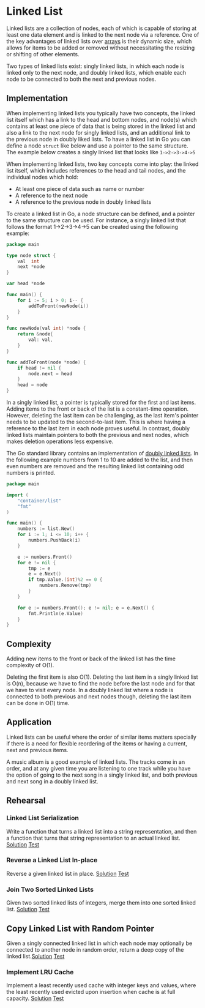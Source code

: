 # Linked List

Linked lists are a collection of nodes, each of which is capable of storing at least one data element and is linked to the next node via a reference. One of the key advantages of linked lists over [arrays](../array) is their dynamic size, which allows for items to be added or removed without necessitating the resizing or shifting of other elements.

Two types of linked lists exist: singly linked lists, in which each node is linked only to the next node, and doubly linked lists, which enable each node to be connected to both the next and previous nodes.

## Implementation

When implementing linked lists you typically have two concepts, the linked list itself which has a link to the head and bottom nodes, and node(s) which contains at least one piece of data that is being stored in the linked list and also a link to the next node for singly linked lists, and an additional link to the previous node in doubly liked lists. To have a linked list in Go you can define a node `struct` like below and use a pointer to the same structure. The example below creates a singly linked list that looks like `1->2->3->4->5`

When implementing linked lists, two key concepts come into play: the linked list itself, which includes references to the head and tail nodes, and the individual nodes which hold:

* At least one piece of data such as name or number
* A reference to the next node
* A reference to the previous node in doubly linked lists

To create a linked list in Go, a node structure can be defined, and a pointer to the same structure can be used. For instance, a singly linked list that follows the format 1->2->3->4->5 can be created using the following example:

```Go
package main

type node struct {
	val  int
	next *node
}

var head *node

func main() {
	for i := 5; i > 0; i-- {
		addToFront(newNode(i))
	}
}

func newNode(val int) *node {
	return &node{
		val: val,
	}
}

func addToFront(node *node) {
	if head != nil {
		node.next = head
	}
	head = node
}
```

In a singly linked list, a pointer is typically stored for the first and last items. Adding items to the front or back of the list is a constant-time operation. However, deleting the last item can be challenging, as the last item's pointer needs to be updated to the second-to-last item. This is where having a reference to the last item in each node proves useful. In contrast, doubly linked lists maintain pointers to both the previous and next nodes, which makes deletion operations less expensive.

The Go standard library contains an implementation of [doubly linked lists](https://golang.org/pkg/container/list/). In the following example numbers from 1 to 10 are added to the list, and then even numbers are removed and the resulting linked list containing odd numbers is printed.

```Go
package main

import (
	"container/list"
	"fmt"
)

func main() {
	numbers := list.New()
	for i := 1; i <= 10; i++ {
		numbers.PushBack(i)
	}

	e := numbers.Front()
	for e != nil {
		tmp := e
		e = e.Next()
		if tmp.Value.(int)%2 == 0 {
			numbers.Remove(tmp)
		}
	}

	for e := numbers.Front(); e != nil; e = e.Next() {
		fmt.Println(e.Value)
	}
}
```

## Complexity

Adding new items to the front or back of the linked list has the time complexity of O(1).

Deleting the first item is also O(1). Deleting the last item in a singly linked list is O(n), because we have to find the node before the last node and for that we have to visit every node. In a doubly linked list where a node is connected to both previous and next nodes though, deleting the last item can be done in O(1) time.

## Application

Linked lists can be useful where the order of similar items matters specially if there is a need for flexible reordering of the items or having a current, next and previous items.

A music album is a good example of linked lists. The tracks come in an order, and at any given time you are listening to one track while you have the option of going to the next song in a singly linked list, and both previous and next song in a doubly linked list.

## Rehearsal

### Linked List Serialization

Write a function that turns a linked list into a string representation, and then a function that turns that string representation to an actual linked list. [Solution](serialization.go) [Test](serialization_test.go)

### Reverse a Linked List In-place

Reverse a given linked list in place. [Solution](reverse_in_place.go) [Test](reverse_in_place_test.go)

### Join Two Sorted Linked Lists

Given two sorted linked lists of integers, merge them into one sorted linked list. [Solution](join_sorted_lists.go) [Test](join_sorted_lists_test.go)

## Copy Linked List with Random Pointer

Given a singly connected linked list in which each node may optionally be connected to another node in random order, return a deep copy of the linked list.[Solution](copy_linklist_with_random_pointer.go) [Test](copy_linklist_with_random_pointer_test.go)

### Implement LRU Cache

Implement a least recently used cache with integer keys and values, where the least recently used evicted upon insertion when cache is at full capacity. [Solution](lru_cache.go) [Test](lru_cache_test.go)
